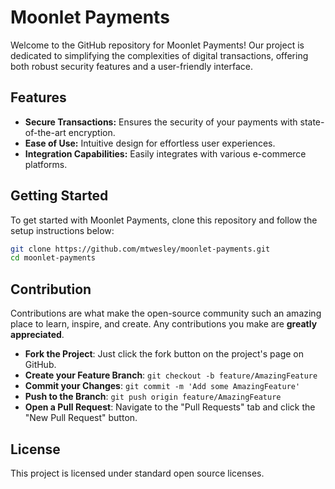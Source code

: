 # Moonlet Payments

Welcome to the GitHub repository for Moonlet Payments! Our project is dedicated to simplifying the complexities of digital transactions, offering both robust security features and a user-friendly interface.

## Features

- **Secure Transactions:** Ensures the security of your payments with state-of-the-art encryption.
- **Ease of Use:** Intuitive design for effortless user experiences.
- **Integration Capabilities:** Easily integrates with various e-commerce platforms.

## Getting Started

To get started with Moonlet Payments, clone this repository and follow the setup instructions below:

```bash
git clone https://github.com/mtwesley/moonlet-payments.git
cd moonlet-payments
```

## Contribution

Contributions are what make the open-source community such an amazing place to learn, inspire, and create. Any contributions you make are **greatly appreciated**.

- **Fork the Project**: Just click the fork button on the project's page on GitHub.
- **Create your Feature Branch**: `git checkout -b feature/AmazingFeature`
- **Commit your Changes**: `git commit -m 'Add some AmazingFeature'`
- **Push to the Branch**: `git push origin feature/AmazingFeature`
- **Open a Pull Request**: Navigate to the "Pull Requests" tab and click the "New Pull Request" button.

## License

This project is licensed under standard open source licenses.
